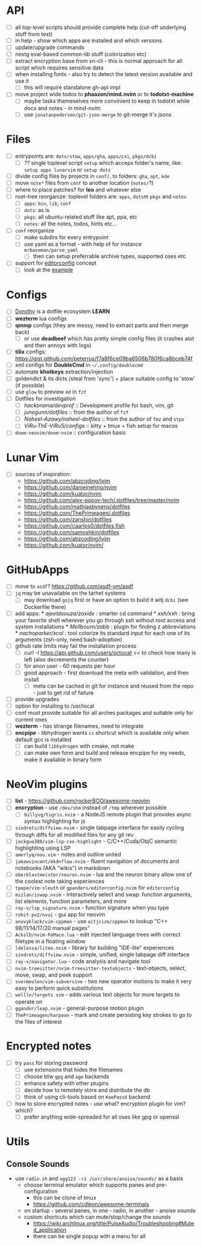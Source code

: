 # API

- [ ] all top-level scripts should provide complete help (cut-off underlying stuff from text)
- [ ] in help - show which apps are installed and which versions
- [ ] update/upgrade commands
- [ ] nextg eval-based common-lib stuff (colorization etc)
- [ ] extract encryption base from sn-cli - this is normal approach for all script which requires sensitive data
- [ ] when installing fonts - also try to detect the latest version available and use it
  - [ ] this will require standalone gh-api impl
- [ ] move project wide todos to **phaazon/mind.nvim** or to **todotxt-machine**
    - [ ] maybe tasks themeselves more convinient to keep in todotxt while docs and notes - in mind-nvim
    - [ ] use `jonatanpedersen/git-json-merge` to git-merge it's jsons

# Files

- [ ] entrypoints are: `dots/stow`, `apps/gha`, `apps/cxi`, `pkgs/dcbi`
  - [ ] *??* single toplevel script `setup` which acceps folder's name, like: `setup apps lunarvim` or `setup dots`
- [ ] divide config files by projects in `conf/`, to folders: `gha`, `apt`, `kde`
- [ ] move `note*` files from `conf` to another location (`notes/`?)
- [ ] where to place patches? for **leo** and whatever else
- [ ] root-tree reorganize: toplevel folders are: `apps`, `dots`m `pkgs` and `notes`
  - [ ] `apps`: `bin`, `lib`, `conf`
  - [ ] `dots`: as is
  - [ ] `pkgs`: all ubuntu-related stuff like apt, ppa, etc
  - [ ] `notes`: all the notes, todos, hints etc...
- [ ] `conf` reorganize
  - [ ] make subdirs for every entrypoint
  - [ ] use yaml as a format - with help of for instance `mrbaseman/parse_yaml`
    - [ ] then can setup preferrable archive types, supported oses etc
- [ ] support for [editorconfig](http://editorconfig.org/) concept
  - [ ] look at the [example](https://github.com/angular/angular.js/blob/master/.editorconfig)

# Configs

- [ ] [Dorothy](https://github.com/bevry/dorothy) is a dotfile ecosystem **LEARN**
- [ ] **wezterm** lua configs
- [ ] **qmmp** configs (they are messy, need to extract parts and then merge back)
  - [ ] or use **deadbeef** which has pretty simple config files (it crashes alot and then annoys with logs)
- [ ] **tilix** configs: https://gist.github.com/peterrus/f7a8f6ce09ba6506b780f6ca8bceb74f
- [ ] xml configs for **DoubleCmd** in `~/.config/doublecmd`
- [ ] automate **khotkeys** extraction/injection
- [ ] goldendict & its dicts (steal from 'sync') + place suitable config to 'stow' (if possible)
- [ ] use `glow` to preview `md` in `fzf`
- [ ] Dotfiles for investigation
  - [ ] *hackorama/devprof* :: Development profile for bash, vim, git
  - [ ] *junegunn/dotfiles* :: from the author of `fzf`
  - [ ] *Naheel-Azawy/naheel-dotfiles* :: from the author of `fmz` and `stpv`
  - [ ] *ViRu-ThE-ViRuS/configs* :: kitty + tmux + fish setup for macos
- [ ] `doom-neovim/doom-nvim` :: configuration basis

# Lunar Vim

- [ ] sources of inspiration:
    - https://github.com/abzcoding/lvim
    - https://github.com/danielnehrig/nvim
    - https://github.com/kuator/nvim
    - https://github.com/alex-popov-tech/.dotfiles/tree/master/nvim
    - https://github.com/mathiasbynens/dotfiles
    - https://github.com/ThePrimeagen/.dotfiles
    - https://github.com/zanshin/dotfiles
    - https://github.com/caarlos0/dotfiles.fish
    - https://github.com/samoshkin/dotfiles
    - https://github.com/abzcoding/lvim
    - https://github.com/kuator/nvim/

# GitHubApps

- [ ] move to `asdf`? https://github.com/asdf-vm/asdf
- [ ] `jq` may be unavailable on the tarhet systems
  - [ ] may download `gojq` first or have an option to build it witj `dcbi` (see Dockerfile there)
- [ ] add apps:
      * *ajeetdsouza/zoxide* : smarter cd command
      * *xxh/xxh* : bring your favorite shell wherever you go through ssh without root access and system installations
      * *Mellbourn/zabb* : plugin for finding z abbreviations
      * *nachoparker/xcol* : tool colorize its standard input for each one of its arguments (zsh-only, need bash-adoption)
- [ ] github rate limits may fail the installation process
  - [ ] curl -I https://api.github.com/users/octocat << to check how many is left (also decrements the counter)
  - [ ] for anon user - 60 requests per hour
  - [ ] good approach - first download the meta with validation, and then install
    - [ ] meta can be cached in git for instance and reused from the repo - just to get rid of failure
- [ ] provide upgrades
- [ ] option for installing to /usr/local
- [ ] conf must provide suitable for all arches packages and suitable only for current ones
- [ ] **wezterm** - has strange filenames, need to integrate
- [ ] **encpipe** - libhydrogen wants `cc` shortcut which is available only when default gcc is installed
  - [ ] can build `libhydrogen` with cmake, not make
  - [ ] can make own form and build and release encpipe for my needs, make it available in binary form

# NeoVim plugins

- [ ] **list** - https://github.com/rockerBOO/awesome-neovim
- [ ] **encryption** - use `/dev/shm` instead of `/tmp` wherever possible
  - [ ] `billyvg/tigris.nvim` - a NodeJS remote plugin that provides async syntax highlighting for js
- [ ] `sindrets/diffview.nvim` - single tabpage interface for easily cycling through diffs for all modified files for any git rev
- [ ] `jackguo380/vim-lsp-cxx-highlight` - C/C++/Cuda/ObjC semantic highlighting using LSP
- [ ] `amerlyq/nou.vim` - notes and outline united
- [ ] `jakewvincent/mkdnflow.nvim` - fluent navigation of documents and notebooks (AKA "wikis") in markdown
- [ ] `oberblastmeister/neuron.nvim` - lua and the neuron binary allow one of the coolest note taking experiences
- [ ] `tpope/vim-sleuth` or `gpanders/editorconfig.nvim` for `editorconfig`
- [ ] `mizlan/iswap.nvim` - interactively select and swap: function arguments, list elements, function parameters, and more
- [ ] `ray-x/lsp_signature.nvim` - function signature when you type
- [ ] `rohit-px2/nvui` - gui app for neovim
- [ ] `anuvyklack/vim-cppman` - use `aitjcize/cppman` to lookup "C++ 98/11/14/17/20 manual pages"
- [ ] `AckslD/nvim-FeMaco.lua` - edit injected language trees with correct filetype in a floating window
- [ ] `ldelossa/litee.nvim` - library for building "IDE-lite" experiences
- [ ] `sindrets/diffview.nvim` - simple, unified, single tabpage diff interface
- [ ] `ray-x/navigator.lua` - code analysis and navigate tool
- [ ] `nvim-treesitter/nvim-treesitter-textobjects` - text-objects, select, move, swap, and peek support
- [ ] `svermeulen/vim-subversive` -  two new operator motions to make it very easy to perform quick substitutions
- [ ] `wellle/targets.vim` - adds various text objects for  more targets to operate on
- [ ] `ggandor/leap.nvim` - general-purpose motion plugin
- [ ] `ThePrimeagen/harpoon` - mark and create persisting key strokes to go to the files of interest

# Encrypted notes

- [ ] try `pass` for storing password
  - [ ] use extensions that hides the filenames
  - [ ] choose btw `gpg` and `age` backends
  - [ ] enhance safety with other plugins
  - [ ] decide how to remotely store and distribute the db
  - [ ] think of using cli-tools based on `KeePassX` backend
- [ ] how to store encrypted notes - use what? encryption plugin for vim? which?
  - [ ] prefer anything wide-spreaded for all oses like gpg or openssl

# Utils

## Console Sounds

- use `radio.sh` and `ogg123 -rz /usr/share/anoise/sounds/` as a basis
    - choose terminal emulator which supports panes and pre-configuration
        - this can be clone of tmux
        - https://github.com/cdleon/awesome-terminals
    - on startup - several panes, in one - radio, in another - anoise sounds
    - custom shortcuts which can mute/stop/change the sounds
        - https://wiki.archlinux.org/title/PulseAudio/Troubleshooting#Muted_application
        - there can be single popup with a menu for all
    

        


